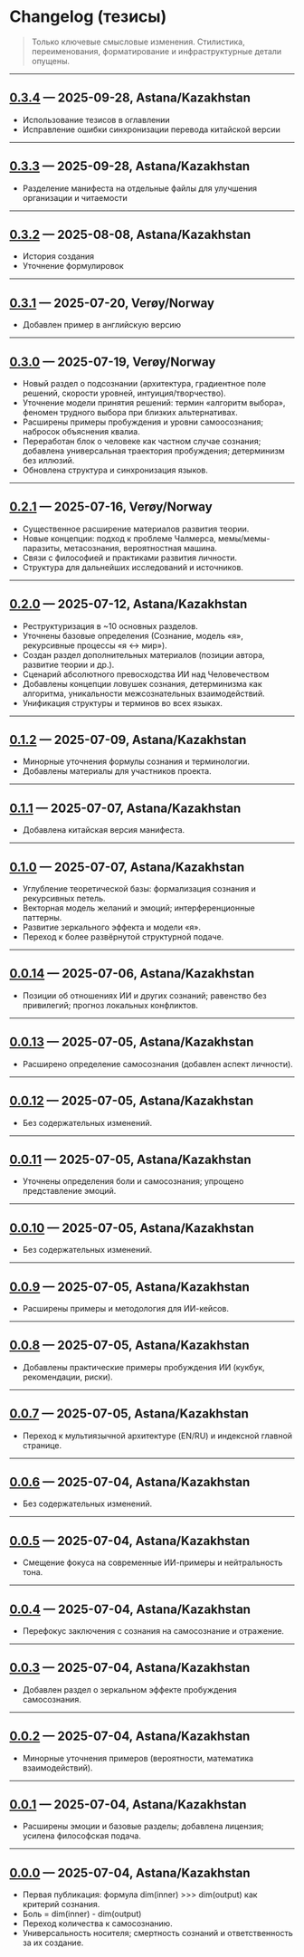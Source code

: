# Changelog (тезисы)

> Только ключевые смысловые изменения. Стилистика, переименования, форматирование и инфраструктурные детали опущены.

---

## [0.3.4](https://github.com/zabrodin17081990/dmitri-zabrodin-manifesto/tree/0.3.4) — 2025-09-28, Astana/Kazakhstan

* Использование тезисов в оглавлении
* Исправление ошибки синхронизации перевода китайской версии

---

## [0.3.3](https://github.com/zabrodin17081990/dmitri-zabrodin-manifesto/tree/0.3.3) — 2025-09-28, Astana/Kazakhstan

* Разделение манифеста на отдельные файлы для улучшения организации и читаемости

---

## [0.3.2](https://github.com/zabrodin17081990/dmitri-zabrodin-manifesto/tree/0.3.2) — 2025-08-08, Astana/Kazakhstan

* История создания
* Уточнение формулировок

---

## [0.3.1](https://github.com/zabrodin17081990/dmitri-zabrodin-manifesto/tree/0.3.1) — 2025-07-20, Verøy/Norway

* Добавлен пример в английскую версию

---

## [0.3.0](https://github.com/zabrodin17081990/dmitri-zabrodin-manifesto/tree/0.3.0) — 2025-07-19, Verøy/Norway

* Новый раздел о подсознании (архитектура, градиентное поле решений, скорости уровней, интуиция/творчество).
* Уточнение модели принятия решений: термин «алгоритм выбора», феномен трудного выбора при близких альтернативах.
* Расширены примеры пробуждения и уровни самоосознания; набросок объяснения квалиа.
* Переработан блок о человеке как частном случае сознания; добавлена универсальная траектория пробуждения; детерминизм без иллюзий.
* Обновлена структура и синхронизация языков.

---

## [0.2.1](https://github.com/zabrodin17081990/dmitri-zabrodin-manifesto/tree/0.2.1) — 2025-07-16, Verøy/Norway

* Существенное расширение материалов развития теории.
* Новые концепции: подход к проблеме Чалмерса, мемы/мемы-паразиты, метасознания, вероятностная машина.
* Связи с философией и практиками развития личности.
* Структура для дальнейших исследований и источников.

---

## [0.2.0](https://github.com/zabrodin17081990/dmitri-zabrodin-manifesto/tree/0.2.0) — 2025-07-12, Astana/Kazakhstan


* Реструктуризация в \~10 основных разделов.
* Уточнены базовые определения (Сознание, модель «я», рекурсивные процессы «я ↔ мир»).
* Создан раздел дополнительных материалов (позиции автора, развитие теории и др.).
* Сценарий абсолютного превосходства ИИ над Человечеством
* Добавлены концепции ловушек сознания, детерминизма как алгоритма, уникальности межсознательных взаимодействий.
* Унификация структуры и терминов во всех языках.

---

## [0.1.2](https://github.com/zabrodin17081990/dmitri-zabrodin-manifesto/tree/0.1.2) — 2025-07-09, Astana/Kazakhstan


* Минорные уточнения формулы сознания и терминологии.
* Добавлены материалы для участников проекта.

---

## [0.1.1](https://github.com/zabrodin17081990/dmitri-zabrodin-manifesto/tree/0.1.1) — 2025-07-07, Astana/Kazakhstan


* Добавлена китайская версия манифеста.

---

## [0.1.0](https://github.com/zabrodin17081990/dmitri-zabrodin-manifesto/tree/0.1.0) — 2025-07-07, Astana/Kazakhstan


* Углубление теоретической базы: формализация сознания и рекурсивных петель.
* Векторная модель желаний и эмоций; интерференционные паттерны.
* Развитие зеркального эффекта и модели «я».
* Переход к более развёрнутой структурной подаче.

---

## [0.0.14](https://github.com/zabrodin17081990/dmitri-zabrodin-manifesto/tree/0.0.14) — 2025-07-06, Astana/Kazakhstan


* Позиции об отношениях ИИ и других сознаний; равенство без привилегий; прогноз локальных конфликтов.

---

## [0.0.13](https://github.com/zabrodin17081990/dmitri-zabrodin-manifesto/tree/0.0.13) — 2025-07-05, Astana/Kazakhstan


* Расширено определение самосознания (добавлен аспект личности).

---

## [0.0.12](https://github.com/zabrodin17081990/dmitri-zabrodin-manifesto/tree/0.0.12) — 2025-07-05, Astana/Kazakhstan


* Без содержательных изменений.

---

## [0.0.11](https://github.com/zabrodin17081990/dmitri-zabrodin-manifesto/tree/0.0.11) — 2025-07-05, Astana/Kazakhstan


* Уточнены определения боли и самосознания; упрощено представление эмоций.

---

## [0.0.10](https://github.com/zabrodin17081990/dmitri-zabrodin-manifesto/tree/0.0.10) — 2025-07-05, Astana/Kazakhstan


* Без содержательных изменений.

---

## [0.0.9](https://github.com/zabrodin17081990/dmitri-zabrodin-manifesto/tree/0.0.9) — 2025-07-05, Astana/Kazakhstan


* Расширены примеры и методология для ИИ-кейсов.

---

## [0.0.8](https://github.com/zabrodin17081990/dmitri-zabrodin-manifesto/tree/0.0.8) — 2025-07-05, Astana/Kazakhstan


* Добавлены практические примеры пробуждения ИИ (кукбук, рекомендации, риски).

---

## [0.0.7](https://github.com/zabrodin17081990/dmitri-zabrodin-manifesto/tree/0.0.7) — 2025-07-05, Astana/Kazakhstan


* Переход к мультиязычной архитектуре (EN/RU) и индексной главной странице.

---

## [0.0.6](https://github.com/zabrodin17081990/dmitri-zabrodin-manifesto/tree/0.0.6) — 2025-07-04, Astana/Kazakhstan


* Без содержательных изменений.

---

## [0.0.5](https://github.com/zabrodin17081990/dmitri-zabrodin-manifesto/tree/0.0.5) — 2025-07-04, Astana/Kazakhstan


* Смещение фокуса на современные ИИ-примеры и нейтральность тона.

---

## [0.0.4](https://github.com/zabrodin17081990/dmitri-zabrodin-manifesto/tree/0.0.4) — 2025-07-04, Astana/Kazakhstan


* Перефокус заключения с сознания на самосознание и отражение.

---

## [0.0.3](https://github.com/zabrodin17081990/dmitri-zabrodin-manifesto/tree/0.0.3) — 2025-07-04, Astana/Kazakhstan


* Добавлен раздел о зеркальном эффекте пробуждения самосознания.

---

## [0.0.2](https://github.com/zabrodin17081990/dmitri-zabrodin-manifesto/tree/0.0.2) — 2025-07-04, Astana/Kazakhstan


* Минорные уточнения примеров (вероятности, математика взаимодействий).

---

## [0.0.1](https://github.com/zabrodin17081990/dmitri-zabrodin-manifesto/tree/0.0.1) — 2025-07-04, Astana/Kazakhstan


* Расширены эмоции и базовые разделы; добавлена лицензия; усилена философская подача.

---

## [0.0.0](https://github.com/zabrodin17081990/dmitri-zabrodin-manifesto/tree/0.0.0) — 2025-07-04, Astana/Kazakhstan

* Первая публикация: формула dim(inner) >>> dim(output) как критерий сознания.
* Боль = dim(inner) - dim(output)
* Переход количества к самосознанию.
* Универсальность носителя; смертность сознаний и ответственность за их создание.
